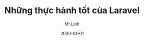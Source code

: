 ---
# This is the title of the article
title: Những thực hành tốt của Laravel 
# You can customize cover image
cover: /assets/images/cover-coding.jpg
# This is the icon of the page
icon: file
# This control sidebar order
order: 1
# Set author
author: Mr.Linh
# Set writing time
date: 2020-01-01
# A page can have multiple categories
category:
  - coding
# A page can have multiple tags
tag:
  - Những thực hành tốt của Laravel
  - Laravel best practices
# this page is sticky in article list
sticky: false
# this page will appear in starred articles
star: true
# You can customize copyright content
copyright: No Copyright
---